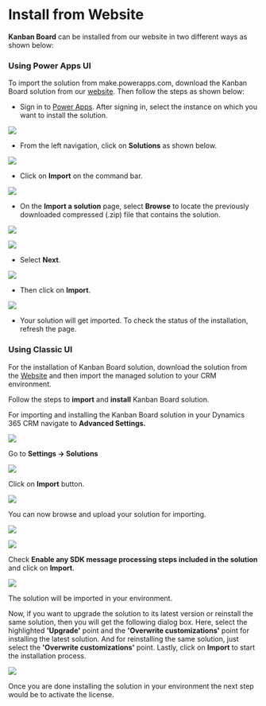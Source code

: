# Install from Website

**Kanban Board** can be installed from our website in two different ways as shown below:

### Using Power Apps UI

To import the solution from make.powerapps.com, download the Kanban Board solution from our [website](https://www.inogic.com/product/productivity-apps/kanban-board-dynamics-365-crm). Then follow the steps as shown below:

* Sign in to [Power Apps](https://make.powerapps.com/?utm\_source=padocs\&utm\_medium=linkinadoc\&utm\_campaign=referralsfromdoc). After signing in, select the instance on which you want to install the solution.

![](<../../.gitbook/assets/a (3).png>)

* From the left navigation, click on **Solutions** as shown below.

![](<../../.gitbook/assets/b (2).png>)

* Click on **Import** on the command bar.

![](<../../.gitbook/assets/c (7).png>)

* &#x20;On the **Import a solution** page, select **Browse** to locate the previously downloaded compressed (.zip) file that contains the solution.

![](<../../.gitbook/assets/d (3).png>)

![](../../.gitbook/assets/e.png)

* Select **Next**.

![](<../../.gitbook/assets/f (5).png>)

* Then click on **Import**.

![](../../.gitbook/assets/g.png)

* Your solution will get imported. To check the status of the installation, refresh the page.

### Using Classic UI

For the installation of Kanban Board solution, download the solution from the [Website](https://www.inogic.com/product/productivity-apps/kanban-board-dynamics-365-crm) and then import the managed solution to your CRM environment.&#x20;

Follow the steps to **import** and **install** Kanban Board solution.

For importing and installing the Kanban Board solution in your Dynamics 365 CRM navigate to **Advanced Settings.**

![](<../../.gitbook/assets/1Installing-Click2Export-in-your-Environment (1).png>)

&#x20;Go to **Settings → Solutions**

![](<../../.gitbook/assets/2Installing-Click2Export-in-your-Environment (2).png>)

Click on **Import** button.

![](<../../.gitbook/assets/3Installing-Click2Export-in-your-Environment (1).png>)

You can now browse and upload your solution for importing.

![](<../../.gitbook/assets/2020-06-10 15\_56\_18-Solutions All Solutions - Microsoft Dynamics 365.png>)

![](<../../.gitbook/assets/2020-06-10 15\_57\_32-Import Solution.png>)

Check **Enable any SDK message processing steps included in the solution** and click on **Import**.

![](<../../.gitbook/assets/Install\_8 (1).png>)

The solution will be imported in your environment.

Now, if you want to upgrade the solution to its latest version or reinstall the same solution, then you will get the following dialog box. Here, select the highlighted **'Upgrade'** point and the **'Overwrite customizations'** point for installing the latest solution. And for reinstalling the same solution, just select the **'Overwrite customizations'** point. Lastly, click on **Import** to start the installation process.&#x20;

![](../../.gitbook/assets/UpgradeAndOverwrite.jpg)

Once you are done installing the solution in your environment the next step would be to activate the license.
